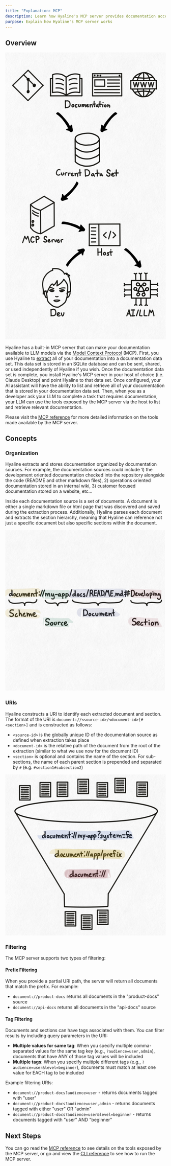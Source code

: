 ```yaml
---
title: "Explanation: MCP"
description: Learn how Hyaline's MCP server provides documentation access to LLMs
purpose: Explain how Hyaline's MCP server works
---
```

## Overview

<div class="portrait">

![Overview](_img/mcp-overview.svg)

Hyaline has a built-in MCP server that can make your documentation available to LLM models via the [Model Context Protocol](https://modelcontextprotocol.io/introduction) (MCP). First, you use Hyaline to [extract](./extract-documentation.md) all of your documentation into a documentation data set. This data set is stored in an SQLite database and can be sent, shared, or used independently of Hyaline if you wish. Once the documentation data set is complete, you install Hyaline's MCP server in your host of choice (i.e. Claude Desktop) and point Hyaline to that data set. Once configured, your AI assistant will have the ability to list and retrieve all of your documentation that is stored in your documentation data set. Then, when you as a developer ask your LLM to complete a task that requires documentation, your LLM can use the tools exposed by the MCP server via the host to list and retrieve relevant documentation.

Please visit the [MCP reference](../reference/mcp.md) for more detailed information on the tools made available by the MCP server.

</div>

## Concepts

### Organization

Hyaline extracts and stores documentation organized by documentation sources. For example, the documentation sources could include 1) the development oriented documentation checked into the repository alongside the code (README and other markdown files), 2) operations oriented documentation stored in an internal wiki, 3) customer focused documentation stored on a website, etc...

Inside each documentation source is a set of documents. A document is either a single markdown file or html page that was discovered and saved during the extraction process. Additionally, Hyaline parses each document and extracts the section hierarchy, meaning that Hyaline can reference not just a specific document but also specific sections within the document.

<div class="portrait">

![URIs](_img/mcp-uri.svg)

### URIs

Hyaline constructs a URI to identify each extracted document and section. The format of the URI is `document://<source-id>/<document-id>[#<section>]` and is constructed as follows:

- `<source-id>` is the globally unique ID of the documentation source as defined when extraction takes place
- `<document-id>` is the relative path of the document from the root of the extraction (similar to what we use now for the document ID)
- `<section>` is optional and contains the name of the section. For sub-sections, the name of each parent section is prepended and separated by `#` (e.g. `#section1#subsection2`)

</div>

<div class="portrait">

![URIs](_img/mcp-filtering.svg)

### Filtering

The MCP server supports two types of filtering:

#### Prefix Filtering
When you provide a partial URI path, the server will return all documents that match the prefix. For example:
- `document://product-docs` returns all documents in the "product-docs" source
- `document://api-docs` returns all documents in the "api-docs" source

#### Tag Filtering
Documents and sections can have tags associated with them. You can filter results by including query parameters in the URI:

- **Multiple values for same tag**: When you specify multiple comma-separated values for the same tag key (e.g., `?audience=user,admin`), documents that have ANY of those tag values will be included
- **Multiple tags**: When you specify multiple different tags (e.g., `?audience=user&level=beginner`), documents must match at least one value for EACH tag to be included

Example filtering URIs:
- `document://product-docs?audience=user` - returns documents tagged with "user"
- `document://product-docs?audience=user,admin` - returns documents tagged with either "user" OR "admin"
- `document://product-docs?audience=user&level=beginner` - returns documents tagged with "user" AND "beginner"

</div>

## Next Steps
You can go read the [MCP reference](../reference/mcp.md) to see details on the tools exposed by the MCP server, or go and view the [CLI reference](../reference/cli.md) to see how to run the MCP server.